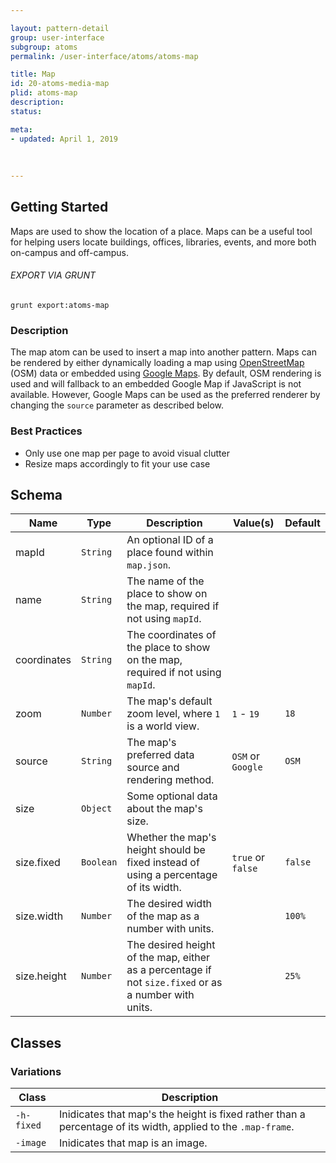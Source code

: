 ```yaml
---

layout: pattern-detail
group: user-interface
subgroup: atoms
permalink: /user-interface/atoms/atoms-map

title: Map
id: 20-atoms-media-map
plid: atoms-map
description: 
status: 

meta:
- updated: April 1, 2019
  
  
  
---
```



## Getting Started

Maps are used to show the location of a place. Maps can be a useful tool for helping users locate buildings, offices, libraries, events, and more both on-campus and off-campus.

###### EXPORT VIA GRUNT

```
grunt export:atoms-map
```


### Description

The map atom can be used to insert a map into another pattern. Maps can be rendered by either dynamically loading a map using [OpenStreetMap][OSM] (OSM) data or embedded using [Google Maps][Google Maps]. By default, OSM rendering is used and will fallback to an embedded Google Map if JavaScript is not available. However, Google Maps can be used as the preferred renderer by changing the `source` parameter as described below.


### Best Practices

- Only use one map per page to avoid visual clutter
- Resize maps accordingly to fit your use case


## Schema

| Name        | Type          | Description                                                                                           | Value(s)            | Default   |
|-------------|---------------|-------------------------------------------------------------------------------------------------------|---------------------|-----------|
| mapId       | `String`      | An optional ID of a place found within `map.json`.                                                    |                     |           |
| name        | `String`      | The name of the place to show on the map, required if not using `mapId`.                              |                     |           |
| coordinates | `String`      | The coordinates of the place to show on the map, required if not using `mapId`.                       |                     |           |
| zoom        | `Number`      | The map's default zoom level, where `1` is a world view.                                              | `1` - `19`          | `18`      |
| source      | `String`      | The map's preferred data source and rendering method.                                                 | `OSM` or `Google`   | `OSM`     |
| size        | `Object`      | Some optional data about the map's size.                                                              |                     |           |
| size.fixed  | `Boolean`     | Whether the map's height should be fixed instead of using a percentage of its width.                  | `true` or `false`   | `false`   |
| size.width  | `Number`      | The desired width of the map as a number with units.                                                  |                     | `100%`    |
| size.height | `Number`      | The desired height of the map, either as a percentage if not `size.fixed` or as a number with units.  |                     | `25%`     |


## Classes

### Variations

| Class       | Description                                                                                                   |
|-------------|---------------------------------------------------------------------------------------------------------------|
| `-h-fixed`  | Inidicates that map's the height is fixed rather than a percentage of its width, applied to the `.map-frame`. |
| `-image`    | Inidicates that map is an image.                                                                              |


[OSM]: https://www.openstreetmap.org/
[Google Maps]: https://www.google.com/maps
